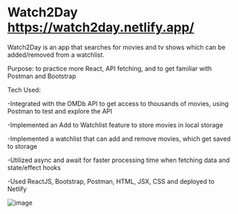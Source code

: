 # Watch2Day https://watch2day.netlify.app/

Watch2Day is an app that searches for movies and tv shows which can be added/removed from a watchlist.

Purpose: to practice more React, API fetching, and to get familiar with Postman and Bootstrap


Tech Used: 

-Integrated with the OMDb API to get access to thousands of movies, using Postman to test and explore the API

-Implemented an Add to Watchlist feature to store movies in local storage

-Implemented a watchlist that can add and remove movies, which get saved to storage

-Utilized async and await for faster processing time when fetching data and state/effect hooks

-Used ReactJS, Bootstrap, Postman, HTML, JSX, CSS and deployed to Netlify

![image](https://github.com/ylu8888/Watch2Day/assets/123523291/91b48c38-294b-4ff2-b67a-72b265b0db44)
